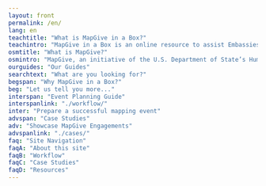```yaml
---
layout: front
permalink: /en/
lang: en
teachtitle: "What is MapGive in a Box?"
teachintro: "MapGive in a Box is an online resource to assist Embassies to utilize OpenStreetMap for public diplomacy."
osmtitle: "What is MapGive?"
osmintro: "MapGive, an initiative of the U.S. Department of State’s Humanitarian Information Unit, makes it easy for new volunteers to learn to map and get involved in online tasks."
ourguides: "Our Guides"
searchtext: "What are you looking for?"
begspan: "Why MapGive in a Box?"
beg: "Let us tell you more..."
interspan: "Event Planning Guide"
interspanlink: "./workflow/"
inter: "Prepare a successful mapping event"
advspan: "Case Studies"
adv: "Showcase MapGive Engagements"
advspanlink: "./cases/"
faq: "Site Navigation"
faqA: "About this site"
faqB: "Workflow"
faqC: "Case Studies"
faqD: "Resources" 
---
```

